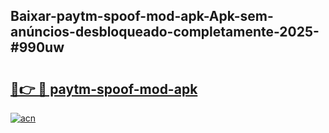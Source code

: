 ## Baixar-paytm-spoof-mod-apk-Apk-sem-anúncios-desbloqueado-completamente-2025-#990uw

# <h2><a href="https://ainizakaria.my?title=paytm-spoof-mod-apk&ref=22M">🔗👉 🔴 paytm-spoof-mod-apk</a></h2>

[![acn](https://github.com/user-attachments/assets/0f9c940e-d8b0-45ae-aac7-cd30a18b3e1c)](https://ainizakaria.my?title=paytm-spoof-mod-apk&ref=22M)

